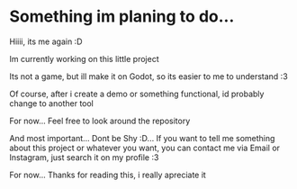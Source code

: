 # Something im planing to do...
Hiiii, its me again :D

Im currently working on this little project

Its not a game, but ill make it on Godot, so its easier to me to understand :3

Of course, after i create a demo or something functional, id probably change to another tool

For now... Feel free to look around the repository

And most important... Dont be Shy :D... If you want to tell me something about this project or whatever you want, you can contact me via Email or Instagram, just search it on my profile :3

For now... Thanks for reading this, i really apreciate it